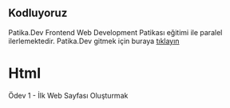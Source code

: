 ## Kodluyoruz

Patika.Dev Frontend Web Development Patikası eğitimi ile paralel ilerlemektedir.
Patika.Dev gitmek için buraya [tıklayın](https://app.patika.dev/)



# Html
Ödev 1 - İlk Web Sayfası Oluşturmak

